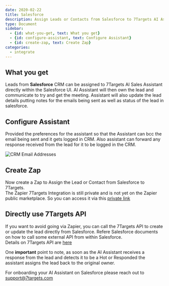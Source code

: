```yaml
---
date: 2020-02-22
title: Salesforce 
description: Assign Leads or Contacts from Salesforce to 7Targets AI Assistant. Assistant will followup and log the email too. 
type: Document
sidebar:
  - {id: what-you-get, text: What you get}
  - {id: configure-assistant, text: Configure Assistant}
  - {id: create-zap, text: Create Zap}
categories:
  - integrate
---
```


## What you get
Leads from **Salesforce** CRM can be assigned to 7Targets AI Sales Assistant directly within the Salesforce UI. AI Assistant will then own the lead and communicate to try and get the meeting. Assistant will also update the lead details putting notes for the emails being sent as well as status of the lead in salesforce. 

## Configure Assistant
Provided the preferences for the assistant so that the Assistant can bcc the email being sent and it gets logged in CRM. Also assistant can forward any response received from the lead for it to be logged in the CRM.

![CRM Email Addresses](../../images/crm-bcc-and-forward-emailid.png)

## Create Zap
Now create a Zap to Assign the Lead or Contact from Salesforce to 7Targets.   
The Zapier 7Targets Integration is still private and is not yet on the Zapier public marketplace. So you can access it via this [private link](https://zapier.com/developer/public-invite/73649/157f0098ab326f339526b19ff7de5526/)   


## Directly use 7Targets API
If you want to avoid going via Zapier, you can call the 7Targets API to create or update the lead directly from Salesforce. Refere Salesforce documents on how to call some external API from within Salesforce.   
Details on 7Targets API are [here](../api)

One **important** point to note, as soon as the AI Assistant receives a response from the lead and detects it to be a Hot or Responded the assistant assigns the lead back to the original owner.

For onboarding your AI Assistant on Salesforce please reach out to support@7targets.com